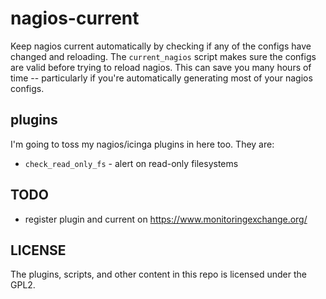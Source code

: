 nagios-current
==============

Keep nagios current automatically by checking if any of the configs have changed and reloading.
The `current_nagios` script makes sure the configs are valid before trying to reload nagios.
This can save you many hours
of time -- particularly if you're automatically generating most of your nagios configs.

plugins
-------

I'm going to toss my nagios/icinga plugins in here too.  They are:

* `check_read_only_fs` - alert on read-only filesystems

TODO
----

* register plugin and current on https://www.monitoringexchange.org/

LICENSE
-------

The plugins, scripts, and other content in this repo is licensed under the GPL2.
